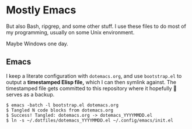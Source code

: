 # Mostly Emacs
But also Bash, ripgrep, and some other stuff. I use these files to do most of my programming, usually on some Unix environment.

Maybe Windows one day.

## Emacs
I keep a literate configuration with `dotemacs.org`, and use `bootstrap.el` to output a __timestamped Elisp file,__ which I can then symlink against. The timestamped file gets committed to this repository where it hopefully :crossed_fingers: serves as a backup.

``` shell
$ emacs -batch -l bootstrap.el dotemacs.org
$ Tangled N code blocks from dotemacs.org
$ Success! Tangled: dotemacs.org -> dotemacs_YYYYMMDD.el
$ ln -s ~/.dotfiles/dotemacs_YYYYMMDD.el ~/.config/emacs/init.el
```
